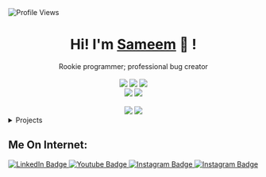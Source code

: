 <!-- For profile views I used an opensource project https://github.com/antonkomarev/github-profile-views-counter -->
<img src = "https://komarev.com/ghpvc/?username=Sameem-baba&color=blue&style=flat-square" alt ="Profile Views">

<div align="center">
	<h1>Hi! I'm <a href="https://sameem.netlify.app/">Sameem</a> 🐬 !</h1>
	<div>Rookie programmer; professional bug creator</div>
	<br />
	<a href=""><img src="https://img.shields.io/badge/OS-Window/Window-cdd6f4?style=flat" /></a>
	<a href="https://code.visualstudio.com/"><img src="https://img.shields.io/badge/EDITOR-Vscode-a6e3a1?style=flat&logo=VScode" /></a>
	<a href="https://www.javascript.com/"><img src="https://img.shields.io/badge/LANG-Javascript-f2cdcd?style=flat&logo=javascript" /></a>
	<br />
	<a href="https://github.com/Sameem-baba"><img src="https://img.shields.io/github/stars/mathletedev?color=cdd6f4&label=GITHUB&style=flat&logo=github" /></a>
	<a href="mailto:sameembaba22@gmail.com/"><img src="https://img.shields.io/badge/EMAIL-sameembaba22@gmail.com-b4befe?style=flat&logo=protonmail" /></a>
	<br />
	<br />
	<img src="https://github-readme-stats.vercel.app/api?username=Sameem-baba&hide_title=true&hide_rank=true&show_icons=true&include_all_commits=true&line_height=24&hide_border=true&bg_color=1e1e2e&text_color=cdd6f4&icon_color=cba6f7&title_color=94e2d5" />
	<img src="https://github-readme-stats.vercel.app/api/top-langs/?username=Sameem-baba&hide_title=true&langs_count=8&layout=compact&hide_border=true&bg_color=1e1e2e&text_color=cdd6f4&icon_color=cba6f7&title_color=94e2d5" />
</div>

<details>
	<summary>Projects</summary>
	<ul>
		<li><a href="https://sameem.netlify.app/">Sameem</a> - Portfolio</li>
		<li><a href="https://www.theranch.community/">The Ranch</a> - A NFT Project</li>
		<li><a href="https://21consequences.vercel.app/">21Consequences</a> - Career Couselling App</li>
		<li><a href="https://github.com/Sameem-baba/Twitter-Web3">Twitter Web3</a> - Twitter Clone</li>
		<li><a href="https://github.com/Sameem-baba/CleverBot">Clever Bot</a> - Space Discord Bot</li>
		<li><a href="https://github.com/Sameem-baba/Spotify-next-js">Spotify</a> - Clone App</li>
	</ul>
</details>

## Me On Internet:

<!-- For badges I used https://shields.io/ -->
<div id="badges">
  <a href="https://www.linkedin.com/in/sameembaba24/">
    <img src="https://img.shields.io/badge/LinkedIn-blue?style=for-the-badge&logo=linkedin&logoColor=white" alt="LinkedIn Badge"/>
  </a>
  <a href="https://www.youtube.com/channel/UCO4LrmJq3Ix_riX8HVTds2Q">
    <img src="https://img.shields.io/badge/youtube-red?style=for-the-badge&logo=youtube&logoColor=white" alt="Youtube Badge"/>
  </a>
  <a href="https://www.instagram.com/sameem.eth/">
    <img src="https://img.shields.io/badge/instagram-orange?style=for-the-badge&logo=instagram&logoColor=white" alt="Instagram Badge"/>
  </a>
  <a href="https://twitter.com/sameem_baba/">
    <img src="https://img.shields.io/badge/twitter-blue?style=for-the-badge&logo=twitter&logoColor=white" alt="Instagram Badge"/>
  </a>
</div>
